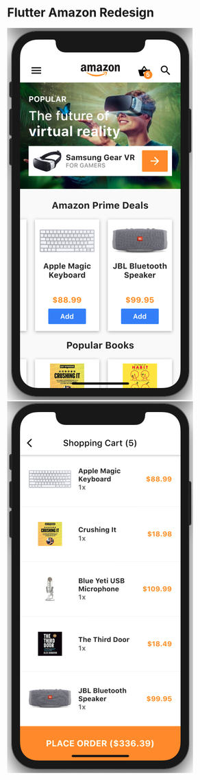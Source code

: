 # Flutter Amazon Redesign

![Alt text](https://github.com/fillipeteixeira/flutter_amazon_redesign/blob/main/shot/dashboard.png "Screen 1")
![Alt text](https://github.com/fillipeteixeira/flutter_amazon_redesign/blob/main/shot/shoppingCart.png "Screen 1")
